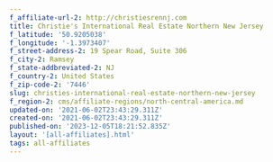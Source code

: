 ```yaml
---
f_affiliate-url-2: http://christiesrennj.com
title: Christie's International Real Estate Northern New Jersey
f_latitude: '50.9205038'
f_longitude: '-1.3973407'
f_street-address-2: 19 Spear Road, Suite 306­
f_city-2: Ramsey­
f_state-addbreviated-2: NJ­
f_country-2: United States
f_zip-code-2: '7446'
slug: christies-international-real-estate-northern-new-jersey
f_region-2: cms/affiliate-regions/north-central-america.md
updated-on: '2021-06-02T23:43:29.311Z'
created-on: '2021-06-02T23:43:29.311Z'
published-on: '2023-12-05T18:21:52.835Z'
layout: '[all-affiliates].html'
tags: all-affiliates
---
```




